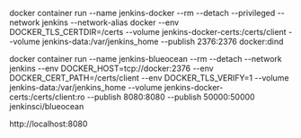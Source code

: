 docker container run --name jenkins-docker --rm --detach   --privileged --network jenkins --network-alias docker   --env DOCKER_TLS_CERTDIR=/certs   --volume jenkins-docker-certs:/certs/client   --volume jenkins-data:/var/jenkins_home   --publish 2376:2376 docker:dind

docker container run --name jenkins-blueocean --rm --detach   --network jenkins --env DOCKER_HOST=tcp://docker:2376   --env DOCKER_CERT_PATH=/certs/client --env DOCKER_TLS_VERIFY=1   --volume jenkins-data:/var/jenkins_home   --volume jenkins-docker-certs:/certs/client:ro   --publish 8080:8080 --publish 50000:50000 jenkinsci/blueocean

http://localhost:8080
